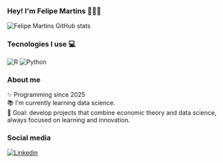 ### Hey! I'm Felipe Martins 🙋🏽‍♂️


![Felipe Martins GitHub stats](https://github-readme-stats.vercel.app/api?username=statsbyfelipe&show_icons=true&theme=tokyonight)

### Tecnologies I use 💻

![R](https://img.shields.io/badge/R-276DC3?style=for-the-badge&logo=r&logoColor=white)
![Python](https://img.shields.io/badge/Python-3776AB?style=for-the-badge&logo=python&logoColor=white)

### About me

✨ Programming since 2025<br>📚 I'm currently learning data science.<br>🎯 Goal: develop projects that combine economic theory and data science, always focused on learning and innovation.

### Social media
[![Linkedin](https://img.shields.io/badge/LinkedIn-0077B5?style=for-the-badge&logo=linkedin&logoColor=white)](https://www.linkedin.com/in/felipe-martins-1390b630b/)
